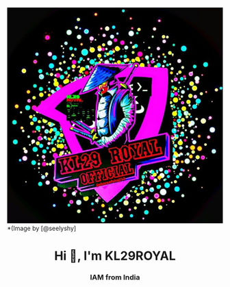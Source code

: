 ![onnanoko](https://github.com/shareefshaji/LIST/blob/main/404.png)
*(Image by [@seelyshy]
<h1 align="center">Hi 👋, I'm KL29ROYAL</h1>

<h3 align="center">IAM from India</h3>


















